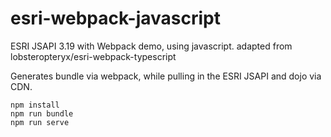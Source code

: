 esri-webpack-javascript
==========================
ESRI JSAPI 3.19 with Webpack demo, using javascript. adapted from lobsteropteryx/esri-webpack-typescript

Generates bundle via webpack, while pulling in the ESRI JSAPI and dojo via CDN.

```
npm install
npm run bundle
npm run serve
```